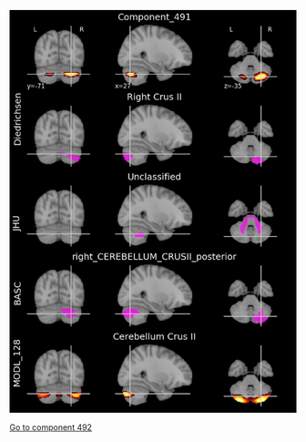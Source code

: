 


![491](preliminary/491.jpg "Component 491")

[Go to component 492](https://parietal-inria.github.io/MODL_atlas/512/492 "Component 492")